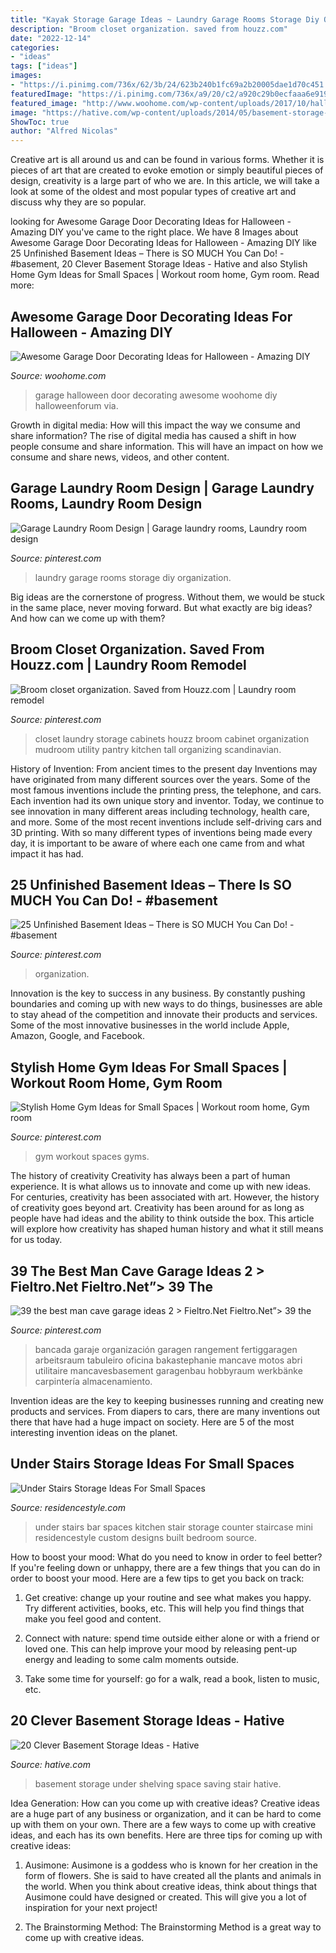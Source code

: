 ```yaml
---
title: "Kayak Storage Garage Ideas ~ Laundry Garage Rooms Storage Diy Organization"
description: "Broom closet organization. saved from houzz.com"
date: "2022-12-14"
categories:
- "ideas"
tags: ["ideas"]
images:
- "https://i.pinimg.com/736x/62/3b/24/623b240b1fc69a2b20005dae1d70c451.jpg"
featuredImage: "https://i.pinimg.com/736x/a9/20/c2/a920c29b0ecfaaa6e919b24ee4a96820--garage-laundry-rooms-laundry-room-design.jpg"
featured_image: "http://www.woohome.com/wp-content/uploads/2017/10/halloween-garage-door-decorating-ideas-7.jpg"
image: "https://hative.com/wp-content/uploads/2014/05/basement-storage-ideas/8-under-stair-space-saving-shelving.jpg"
ShowToc: true
author: "Alfred Nicolas"
---
```



Creative art is all around us and can be found in various forms. Whether it is pieces of art that are created to evoke emotion or simply beautiful pieces of design, creativity is a large part of who we are. In this article, we will take a look at some of the oldest and most popular types of creative art and discuss why they are so popular.

	

		
looking for Awesome Garage Door Decorating Ideas for Halloween - Amazing DIY you've came to the right place. We have 8 Images about Awesome Garage Door Decorating Ideas for Halloween - Amazing DIY like 25 Unfinished Basement Ideas – There is SO MUCH You Can Do! - #basement, 20 Clever Basement Storage Ideas - Hative and also Stylish Home Gym Ideas for Small Spaces | Workout room home, Gym room. Read more:
		
    
## Awesome Garage Door Decorating Ideas For Halloween - Amazing DIY

<img loading=lazy src="http://www.woohome.com/wp-content/uploads/2017/10/halloween-garage-door-decorating-ideas-7.jpg" onerror="this.onerror=null;this.src='https://tse1.mm.bing.net/th?id=OIP.NF-J8Lc8Gt6KEHimmaXARwHaKh&amp;pid=15.1';" alt="Awesome Garage Door Decorating Ideas for Halloween - Amazing DIY">

_Source: woohome.com_

>garage halloween door decorating awesome woohome diy halloweenforum via. 

	

Growth in digital media: How will this impact the way we consume and share information?
The rise of digital media has caused a shift in how people consume and share information. This will have an impact on how we consume and share news, videos, and other content.

    
## Garage Laundry Room Design | Garage Laundry Rooms, Laundry Room Design

<img loading=lazy src="https://i.pinimg.com/736x/a9/20/c2/a920c29b0ecfaaa6e919b24ee4a96820--garage-laundry-rooms-laundry-room-design.jpg" onerror="this.onerror=null;this.src='https://tse3.mm.bing.net/th?id=OIP.ItdItbvXsI9as3ytKljikwHaJ8&amp;pid=15.1';" alt="Garage Laundry Room Design | Garage laundry rooms, Laundry room design">

_Source: pinterest.com_

>laundry garage rooms storage diy organization. 

	

Big ideas are the cornerstone of progress. Without them, we would be stuck in the same place, never moving forward. But what exactly are big ideas? And how can we come up with them?

    
## Broom Closet Organization. Saved From Houzz.com | Laundry Room Remodel

<img loading=lazy src="https://i.pinimg.com/736x/9e/67/a0/9e67a06760ce52346c5e5fed58381a08--houzz-closet-organization.jpg" onerror="this.onerror=null;this.src='https://tse4.mm.bing.net/th?id=OIP.48WIe7bw1LF_LIMgYfGn8AHaNK&amp;pid=15.1';" alt="Broom closet organization. Saved from Houzz.com | Laundry room remodel">

_Source: pinterest.com_

>closet laundry storage cabinets houzz broom cabinet organization mudroom utility pantry kitchen tall organizing scandinavian. 

	

History of Invention: From ancient times to the present day
Inventions may have originated from many different sources over the years. Some of the most famous inventions include the printing press, the telephone, and cars. Each invention had its own unique story and inventor. Today, we continue to see innovation in many different areas including technology, health care, and more. Some of the most recent inventions include self-driving cars and 3D printing. With so many different types of inventions being made every day, it is important to be aware of where each one came from and what impact it has had.

    
## 25 Unfinished Basement Ideas – There Is SO MUCH You Can Do! - #basement

<img loading=lazy src="https://i.pinimg.com/736x/19/5f/76/195f76b5155a25da091565d36ea394bd.jpg" onerror="this.onerror=null;this.src='https://tse3.mm.bing.net/th?id=OIP.EoOG5WhO-9if0_2-uRzW6wHaJ4&amp;pid=15.1';" alt="25 Unfinished Basement Ideas – There is SO MUCH You Can Do! - #basement">

_Source: pinterest.com_

>organization. 

	

Innovation is the key to success in any business. By constantly pushing boundaries and coming up with new ways to do things, businesses are able to stay ahead of the competition and innovate their products and services. Some of the most innovative businesses in the world include Apple, Amazon, Google, and Facebook.

    
## Stylish Home Gym Ideas For Small Spaces | Workout Room Home, Gym Room

<img loading=lazy src="https://i.pinimg.com/736x/e1/61/af/e161af2ce019cb96b17e09f769845d26.jpg" onerror="this.onerror=null;this.src='https://tse4.mm.bing.net/th?id=OIP.Diw2B1bA1o-Y_-JrlJ9L1QHaLH&amp;pid=15.1';" alt="Stylish Home Gym Ideas for Small Spaces | Workout room home, Gym room">

_Source: pinterest.com_

>gym workout spaces gyms. 

	

The history of creativity
Creativity has always been a part of human experience. It is what allows us to innovate and come up with new ideas. For centuries, creativity has been associated with art. However, the history of creativity goes beyond art. Creativity has been around for as long as people have had ideas and the ability to think outside the box. This article will explore how creativity has shaped human history and what it still means for us today.

    
## 39 The Best Man Cave Garage Ideas 2 &gt; Fieltro.Net Fieltro.Net”&gt; 39 The

<img loading=lazy src="https://i.pinimg.com/736x/62/3b/24/623b240b1fc69a2b20005dae1d70c451.jpg" onerror="this.onerror=null;this.src='https://tse4.mm.bing.net/th?id=OIP.mnCste-3MSkUYb5fouyTewHaJ4&amp;pid=15.1';" alt="39 the best man cave garage ideas 2 &gt; Fieltro.Net Fieltro.Net”&gt; 39 the">

_Source: pinterest.com_

>bancada garaje organización garagen rangement fertiggaragen arbeitsraum tabuleiro oficina bakastephanie mancave motos abri utilitaire mancavesbasement garagenbau hobbyraum werkbänke carpintería almacenamiento. 

	

Invention ideas are the key to keeping businesses running and creating new products and services. From diapers to cars, there are many inventions out there that have had a huge impact on society. Here are 5 of the most interesting invention ideas on the planet.

    
## Under Stairs Storage Ideas For Small Spaces

<img loading=lazy src="https://www.residencestyle.com/wp-content/uploads/2015/02/under-stairs-bar.jpg" onerror="this.onerror=null;this.src='https://tse1.mm.bing.net/th?id=OIP.L5X44VlpfsqRJvP-vMPR6QHaFw&amp;pid=15.1';" alt="Under Stairs Storage Ideas For Small Spaces">

_Source: residencestyle.com_

>under stairs bar spaces kitchen stair storage counter staircase mini residencestyle custom designs built bedroom source. 

	

How to boost your mood: What do you need to know in order to feel better?
If you're feeling down or unhappy, there are a few things that you can do in order to boost your mood. Here are a few tips to get you back on track: 
1. Get creative: change up your routine and see what makes you happy. Try different activities, books, etc. This will help you find things that make you feel good and content. 

2. Connect with nature: spend time outside either alone or with a friend or loved one. This can help improve your mood by releasing pent-up energy and leading to some calm moments outside. 

3. Take some time for yourself: go for a walk, read a book, listen to music, etc.

    
## 20 Clever Basement Storage Ideas - Hative

<img loading=lazy src="https://hative.com/wp-content/uploads/2014/05/basement-storage-ideas/8-under-stair-space-saving-shelving.jpg" onerror="this.onerror=null;this.src='https://tse1.mm.bing.net/th?id=OIP.5Okxy6-XP6dIGwwWUNT-YgHaL3&amp;pid=15.1';" alt="20 Clever Basement Storage Ideas - Hative">

_Source: hative.com_

>basement storage under shelving space saving stair hative. 

	

Idea Generation: How can you come up with creative ideas?
Creative ideas are a huge part of any business or organization, and it can be hard to come up with them on your own. There are a few ways to come up with creative ideas, and each has its own benefits. Here are three tips for coming up with creative ideas:
1. Ausimone: Ausimone is a goddess who is known for her creation in the form of flowers. She is said to have created all the plants and animals in the world. When you think about creative ideas, think about things that Ausimone could have designed or created. This will give you a lot of inspiration for your next project!

2. The Brainstorming Method: The Brainstorming Method is a great way to come up with creative ideas.

